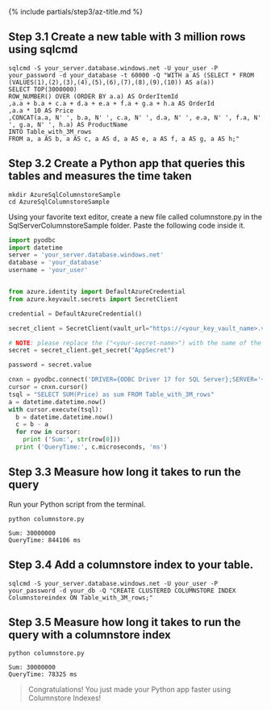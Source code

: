 {% include partials/step3/az-title.md %}

## Step 3.1 Create a new table with 3 million rows using sqlcmd

```terminal
sqlcmd -S your_server.database.windows.net -U your_user -P your_password -d your_database -t 60000 -Q "WITH a AS (SELECT * FROM (VALUES(1),(2),(3),(4),(5),(6),(7),(8),(9),(10)) AS a(a))
SELECT TOP(3000000)
ROW_NUMBER() OVER (ORDER BY a.a) AS OrderItemId
,a.a + b.a + c.a + d.a + e.a + f.a + g.a + h.a AS OrderId
,a.a * 10 AS Price
,CONCAT(a.a, N' ', b.a, N' ', c.a, N' ', d.a, N' ', e.a, N' ', f.a, N' ', g.a, N' ', h.a) AS ProductName
INTO Table_with_3M_rows
FROM a, a AS b, a AS c, a AS d, a AS e, a AS f, a AS g, a AS h;"
```

## Step 3.2 Create a Python app that queries this tables and measures the time taken

```terminal
mkdir AzureSqlColumnstoreSample
cd AzureSqlColumnstoreSample
```

Using your favorite text editor, create a new file called columnstore.py in the SqlServerColumnstoreSample folder. Paste the following code inside it.

```python
import pyodbc
import datetime
server = 'your_server.database.windows.net'
database = 'your_database'
username = 'your_user'


from azure.identity import DefaultAzureCredential
from azure.keyvault.secrets import SecretClient

credential = DefaultAzureCredential()

secret_client = SecretClient(vault_url="https://<your_key_vault_name>.vault.azure.net", credential=credential)

# NOTE: please replace the ("<your-secret-name>") with the name of the secret in your vault
secret = secret_client.get_secret("AppSecret")

password = secret.value

cnxn = pyodbc.connect('DRIVER={ODBC Driver 17 for SQL Server};SERVER='+server+';DATABASE='+database+';UID='+username+';PWD='+ password)
cursor = cnxn.cursor()
tsql = "SELECT SUM(Price) as sum FROM Table_with_3M_rows"
a = datetime.datetime.now()
with cursor.execute(tsql):
  b = datetime.datetime.now()
  c = b - a
  for row in cursor:
    print ('Sum:', str(row[0]))
  print ('QueryTime:', c.microseconds, 'ms')
```

## Step 3.3 Measure how long it takes to run the query

Run your Python script from the terminal.

```terminal
python columnstore.py
```

```results
Sum: 30000000
QueryTime: 844106 ms
```

## Step 3.4 Add a columnstore index to your table.

```terminal
sqlcmd -S your_server.database.windows.net -U your_user -P your_password -d your_db -Q "CREATE CLUSTERED COLUMNSTORE INDEX Columnstoreindex ON Table_with_3M_rows;"
```

## Step 3.5 Measure how long it takes to run the query with a columnstore index

```terminal
python columnstore.py
```

```results
Sum: 30000000
QueryTime: 78325 ms
```

> Congratulations! You just made your Python app faster using Columnstore Indexes!
